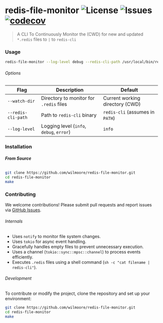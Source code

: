 # redis-file-monitor ![License](https://img.shields.io/github/license/wilmoore/redis-file-monitor?v=1) ![Issues](https://img.shields.io/github/issues/wilmoore/redis-file-monitor) [![codecov](https://codecov.io/gh/wilmoore/redis-file-monitor/graph/badge.svg?token=MVI2JWFEW5)](https://codecov.io/gh/wilmoore/redis-file-monitor)
> A CLI To Continuously Monitor the (CWD) for new and updated `*.redis` files to `|` to `redis-cli`

### Usage

```sh
redis-file-monitor --log-level debug --redis-cli-path /usr/local/bin/redis-cli --watch-dir /var/redis/scripts
```

###### Options

| Flag | Description | Default |
|------|-------------|---------|
| `--watch-dir` | Directory to monitor for `.redis` files | Current working directory (CWD) |
| `--redis-cli-path` | Path to `redis-cli` binary | `redis-cli` (assumes in `PATH`) |
| `--log-level` | Logging level (`info`, `debug`, `error`) | `info` |

### Installation

###### **From Source**
```sh
git clone https://github.com/wilmoore/redis-file-monitor.git
cd redis-file-monitor
make
```

### Contributing

We welcome contributions! Please submit pull requests and report issues via [GitHub Issues](https://github.com/wilmoore/redis-file-monitor/issues).

###### Internals

- Uses `notify` to monitor file system changes.
- Uses `tokio` for async event handling.
- Gracefully handles empty files to prevent unnecessary execution.
- Uses a channel (`tokio::sync::mpsc::channel`) to process events efficiently.
- Executes `.redis` files using a shell command (`sh -c "cat filename | redis-cli"`).

###### Development

To contribute or modify the project, clone the repository and set up your environment:

```sh
git clone https://github.com/wilmoore/redis-file-monitor.git
cd redis-file-monitor
make
```
